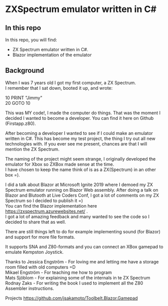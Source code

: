 # ZXSpectrum emulator written in C#

## In this repo

In this repo, you will find:

* ZX Spectrum emulator written in C#.
* Blazor implementation of the emulator

## Background

When I was 7 years old I got my first computer, a ZX Spectrum.  
I remember that I sat down, booted it up, and wrote:

10 PRINT "Jimmy"  
20 GOTO 10

This was MY code!, I made the computer do things. 
That was the moment I decided I wanted to become a developer.
You can find it here on Github (Firstapp.z80).

After becoming a developer I wanted to see if I could make an emulator written in C#. This has become my test project, the thing I try out all new technologies with.
If you ever see me present, chances are that I will mention the ZX Spectrum.

The naming of the project might seem strange, I originally developed the emulator for Xbox so ZXBox made sense at the time.  
I have chosen to keep the name think of is as a ZX(Spectrum) in an other box =).

I did a talk about Blazor at Microsoft Ignite 2019 where I demoed my ZX Spectrum emulator running on Blazor Web assembly. After doing a talk on Blazor and Blutooth at Live Coders Conf, I got a lot of comments on my ZX Spectrum so I decided to publish it =)  
You can find the Blazor implementation here https://zxspectrum.azurewebsites.net/ .  
I got a lot of amazing feedback and many wanted to see the code so I decided to share that as well.

There are still things left to do for example implementing sound (for Blazor) and support for more file formats.

It supports SNA and Z80-formats and you can connect an XBox gamepad to emulate Kempston Joystick.

Thanks to
Jessica Engström - For loving me and letting me have a storage room filled with old computers =D  
Mikael Engström - For teaching me how to program  
Mats Sjöblom - For explaining some of the internals in te ZX Spectrum  
Rodnay Zaks - For writing the book I used to implement all the Z80 Assembler instructions.  


Projects
https://github.com/jsakamoto/Toolbelt.Blazor.Gamepad